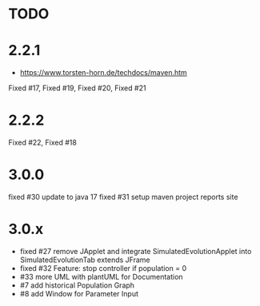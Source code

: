 # TODO

# 2.2.1
* https://www.torsten-horn.de/techdocs/maven.htm

Fixed #17, Fixed #19, Fixed #20, Fixed #21

# 2.2.2
Fixed #22, Fixed #18

# 3.0.0
fixed #30 update to java 17
fixed #31 setup maven project reports site

# 3.0.x
* fixed #27 remove JApplet and integrate SimulatedEvolutionApplet into SimulatedEvolutionTab extends JFrame
* fixed #32 Feature: stop controller if population = 0
* #33 more UML with plantUML for Documentation
* #7  add historical Population Graph
* #8  add Window for Parameter Input 

